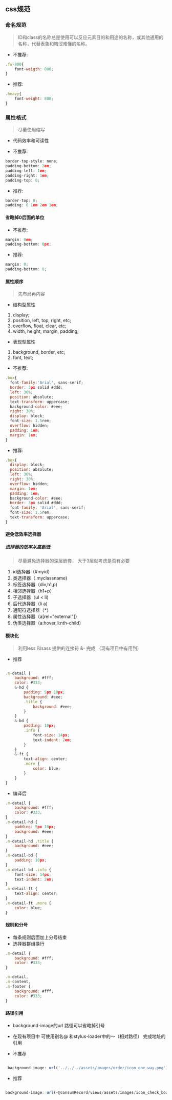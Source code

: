 ## css规范

### 命名规范
> ID和class的名称总是使用可以反应元素目的和用途的名称，或其他通用的名称，代替表象和晦涩难懂的名称。

* 不推荐:
```js
.fw-800{
    font-weigth: 800;
}
```
* 推荐:
```js
.heavy{
    font-weight: 800;
}
```

### 属性格式
> 尽量使用缩写
* 代码效率和可读性

* 不推荐:
```js 
border-top-style: none;
padding-bottom: 2em;
padding-left: 1em;
padding-right: 1em;
padding-top: 0; 
```
* 推荐:
```js 
border-top: 0;
padding: 0 1em 2em 1em;
```


#### 省略掉0后面的单位

* 不推荐:
```js 
margin: 0em;
padding-bottom: 0px;
```
* 推荐:
```js 
margin: 0;
padding-bottom: 0;
```

#### 属性顺序
> 先布局再内容
* 结构型属性
1. display; 
2. position, left, top, right, etc;
3. overflow, float, clear, etc;
4. width, height, margin, padding; 

* 表现型属性
1. background, border, etc;
2. font, text; 

* 不推荐: 
```js 
.box{
  font-family:'Arial', sans-serif;
  border: 3px solid #ddd;
  left: 30%;
  position: absolute;
  text-transform: uppercase;
  background-color: #eee;
  right: 30%;
  display: block;
  font-size: 1.5rem;
  overflow: hidden;
  padding: 1em;
  margin: 1em;
}

```
* 推荐: 
```js 
.box{
  display: block;
  position: absolute;
  left: 30%;
  right: 30%;
  overflow: hidden;
  margin: 1em;
  padding: 1em;
  background-color: #eee;
  border: 3px solid #ddd;
  font-family: 'Arial', sans-serif;
  font-size: 1.5rem;
  text-transform: uppercase;
}
```

#### 避免低效率选择器

##### 选择器的效率从高到低
> 尽量避免选择器的深层嵌套， 大于3层就考虑是否有必要

1. id选择器（#myid）
2. 类选择器（.myclassname) 
3. 标签选择器（div,h1,p) 
4. 相邻选择器（h1+p）
5. 子选择器（ul < li) 
6. 后代选择器（li a) 
7. 通配符选择器（*） 
8. 属性选择器（a[rel="external"]） 
9. 伪类选择器（a:hover,li:nth-child）

#### 模块化
> 利用less 和sass 提供的连接符 &- 完成 （现有项目中有用到）

* 推荐

```js

.m-detail {
	background: #fff;
	color: #333;
	&-hd {
		padding: 5px 10px;
		background: #eee;
		.title {
			background: #eee;
		}
	}
	&-bd {
		padding: 10px;
		.info {
			font-size: 14px;
			text-indent: 2em;
		}
	}
	&-ft {
		text-align: center;
		.more {
			color: blue;
		}
	}
}

```
* 编译后
```js 
.m-detail {
	background: #fff;
	color: #333;
}
.m-detail-hd {
	padding: 5px 10px;
	background: #eee;
}
.m-detail-hd .title {
	background: #eee;
}
.m-detail-bd {
	padding: 10px;
}
.m-detail-bd .info {
	font-size: 14px;
	text-indent: 2em;
}
.m-detail-ft {
	text-align: center;
}
.m-detail-ft .more {
	color: blue;
}

```


#### 规则和分号
* 每条规则后面加上分号结束
* 选择器群组换行

```js
.m-detail {
	background: #fff;
	color: #333;
}
```
```js
.m-detail,
.m-content,
.m-footer {
	background: #fff;
	color: #333;
}
```


#### 路径引用
* background-image的url 路径可以省略掉引号
* 在现有项目中 可使用别名@ 和stylus-loader中的～（相对路径） 完成地址的引用

* 不推荐
```js

 background-image: url('../../../assets/images/order/icon_one-way.png');

```
* 推荐
```js 

background-image: url(~@consumRecord/views/assets/images/icon_check_box_normal@3x.png);

```





